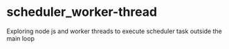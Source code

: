 # scheduler_worker-thread
Exploring node js and worker threads to execute scheduler task outside the main loop
